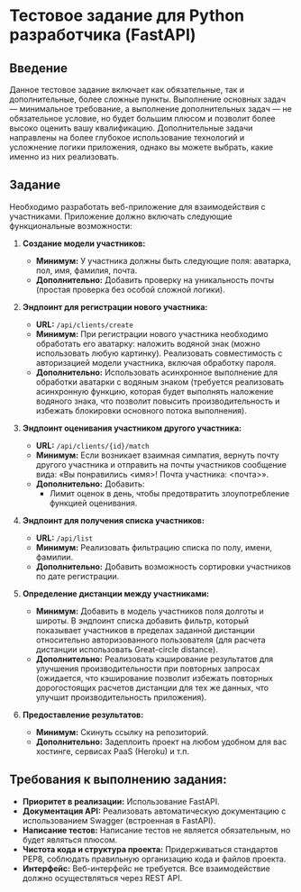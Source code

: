 # Тестовое задание для Python разработчика (FastAPI)

## Введение
Данное тестовое задание включает как обязательные, так и дополнительные, более сложные пункты. Выполнение основных задач — минимальное требование, а выполнение дополнительных задач — не обязательное условие, но будет большим плюсом и позволит более высоко оценить вашу квалификацию. Дополнительные задачи направлены на более глубокое использование технологий и усложнение логики приложения, однако вы можете выбрать, какие именно из них реализовать.

## Задание
Необходимо разработать веб-приложение для взаимодействия с участниками. Приложение должно включать следующие функциональные возможности:

1. **Создание модели участников:**
   - **Минимум:** У участника должны быть следующие поля: аватарка, пол, имя, фамилия, почта.
   - **Дополнительно:** Добавить проверку на уникальность почты (простая проверка без особой сложной логики).

2. **Эндпоинт для регистрации нового участника:**
   - **URL:** `/api/clients/create`
   - **Минимум:** При регистрации нового участника необходимо обработать его аватарку: наложить водяной знак (можно использовать любую картинку). Реализовать совместимость с авторизацией модели участника, включая обработку пароля.
   - **Дополнительно:** Использовать асинхронное выполнение для обработки аватарки с водяным знаком (требуется реализовать асинхронную функцию, которая будет выполнять наложение водяного знака, что позволит повысить производительность и избежать блокировки основного потока выполнения).

3. **Эндпоинт оценивания участником другого участника:**
   - **URL:** `/api/clients/{id}/match`
   - **Минимум:** Если возникает взаимная симпатия, вернуть почту другого участника и отправить на почты участников сообщение вида: «Вы понравились <имя>! Почта участника: <почта>».
   - **Дополнительно:** Добавить:
     - Лимит оценок в день, чтобы предотвратить злоупотребление функцией оценивания.

4. **Эндпоинт для получения списка участников:**
   - **URL:** `/api/list`
   - **Минимум:** Реализовать фильтрацию списка по полу, имени, фамилии.
   - **Дополнительно:** Добавить возможность сортировки участников по дате регистрации.

5. **Определение дистанции между участниками:**
   - **Минимум:** Добавить в модель участников поля долготы и широты. В эндпоинт списка добавить фильтр, который показывает участников в пределах заданной дистанции относительно авторизованного пользователя (для расчета дистанции использовать Great-circle distance).
   - **Дополнительно:** Реализовать кэширование результатов для улучшения производительности при повторных запросах (ожидается, что кэширование позволит избежать повторных дорогостоящих расчетов дистанции для тех же данных, что улучшит производительность приложения).

6. **Предоставление результатов:**
   - **Минимум:** Скинуть ссылку на репозиторий.
   - **Дополнительно:** Задеплоить проект на любом удобном для вас хостинге, сервисах PaaS (Heroku) и т.п.

## Требования к выполнению задания:
- **Приоритет в реализации:** Использование FastAPI.
- **Документация API:** Реализовать автоматическую документацию с использованием Swagger (встроенная в FastAPI).
- **Написание тестов:** Написание тестов не является обязательным, но будет являться плюсом.
- **Чистота кода и структура проекта:** Придерживаться стандартов PEP8, соблюдать правильную организацию кода и файлов проекта.
- **Интерфейс:** Веб-интерфейс не требуется. Все взаимодействие должно осуществляться через REST API.
